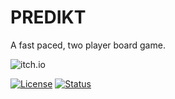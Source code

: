 # PREDIKT  
A fast paced, two player board game.

![itch.io](https://yoavtc.work/widgets/coming%20soon%20to%20itch.io.svg)

[![License](https://img.shields.io/badge/license-BY--NC--ND%204.0-lightgrey)](https://creativecommons.org/licenses/by-nc-nd/4.0/) 
[![Status](https://img.shields.io/badge/status-active-active)]()
